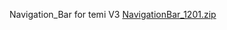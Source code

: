 Navigation_Bar for temi V3
[NavigationBar_1201.zip](https://github.com/user-attachments/files/17461964/NavigationBar_1201.zip)
